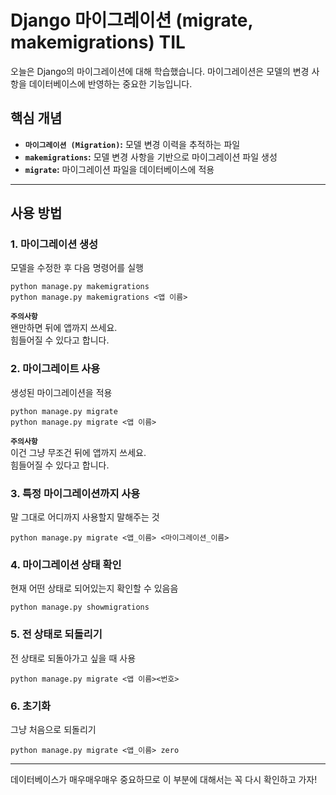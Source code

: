 # Django 마이그레이션 (migrate, makemigrations) TIL 

오늘은 Django의 마이그레이션에 대해 학습했습니다. 마이그레이션은 모델의 변경 사항을 데이터베이스에 반영하는 중요한 기능입니다.

## 핵심 개념

*   **`마이그레이션 (Migration)`:** 모델 변경 이력을 추적하는 파일
*   **`makemigrations`:** 모델 변경 사항을 기반으로 마이그레이션 파일 생성
*   **`migrate`:** 마이그레이션 파일을 데이터베이스에 적용
---
## 사용 방법

### 1. 마이그레이션 생성

모델을 수정한 후 다음 명령어를 실행

```
python manage.py makemigrations
python manage.py makemigrations <앱 이름>
```
**`주의사항`**  
왠만하면 뒤에 앱까지 쓰세요.  
힘들어질 수 있다고 합니다.  

### 2. 마이그레이트 사용

생성된 마이그레이션을 적용  

```
python manage.py migrate
python manage.py migrate <앱 이름>
```
**`주의사항`**  
이건 그냥 무조건 뒤에 앱까지 쓰세요.  
힘들어질 수 있다고 합니다.  

### 3. 특정 마이그레이션까지 사용

말 그대로 어디까지 사용할지 말해주는 것  

```
python manage.py migrate <앱_이름> <마이그레이션_이름>
```

### 4. 마이그레이션 상태 확인
현재 어떤 상태로 되어있는지 확인할 수 있음음
```
python manage.py showmigrations
```
### 5. 전 상태로 되돌리기
전 상태로 되돌아가고 싶을 때 사용

```
python manage.py migrate <앱 이름><번호>
```
### 6. 초기화
그냥 처음으로 되돌리기

```
python manage.py migrate <앱_이름> zero
```
---
데이터베이스가 매우매우매우 중요하므로 이 부분에 대해서는 꼭 다시 확인하고 가자!
 

